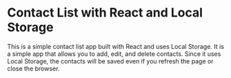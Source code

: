 # Contact List with React and Local Storage

This is a simple contact list app built with React and uses Local Storage. It is a simple app that allows you to add, edit, and delete contacts. Since it uses Local Storage, the contacts will be saved even if you refresh the page or close the browser.
